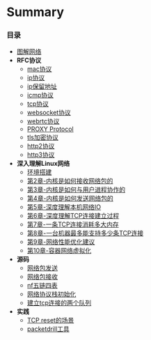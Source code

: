 # Summary

### 目录
* [图解网络](docs/graphical-network.md)
* __RFC协议__
  * [mac协议](docs/protocal-mac.md)
  * [ip协议](docs/protocal-ip.md)
  * [ip保留地址](docs/reserved-ip.md)
  * [icmp协议](docs/protocal-icmp.md)
  * [tcp协议](docs/protocal-tcp.md)
  * [websocket协议](docs/protocal-ws.md)
  * [webrtc协议](docs/protocal-webrtc.md)
  * [PROXY Protocol](docs/protocal-proxy.md)
  * [tls加密协议](docs/protocal-tls.md)
  * [http2协议](docs/protocal-http2.md)
  * [http3协议](docs/protocal-http3.md)
* __深入理解Linux网络__
  * [环境搭建](docs/environment-construction.md)
  * [第2章-内核是如何接收网络包的](docs/chapter-02.md)
  * [第3章-内核是如何与用户进程协作的](docs/chapter-03.md)
  * [第4章-内核是如何发送网络包的](docs/chapter-04.md)
  * [第5章-深度理解本机网络IO](docs/chapter-05.md)
  * [第6章-深度理解TCP连接建立过程](docs/chapter-06.md)
  * [第7章-一条TCP连接消耗多大内存](docs/chapter-07.md)
  * [第8章-一台机器最多能支持多少条TCP连接](docs/chapter-08.md)
  * [第9章-网络性能优化建议](docs/chapter-09.md)
  * [第10章-容器网络虚拟化](docs/chapter-10.md)
* __源码__
  * [网络包发送](docs/network-send.md)
  * [网络包接收](docs/network-recv.md)
  * [nf五链四表](docs/netfilter.md)
  * [网络协议栈初始化](docs/network-proto-init.md)
  * [建立tcp连接的两个队列](docs/tcp-two-queue.md)
* __实践__
  * [TCP reset的场景](docs/tcp-reset.md)
  * [packetdrill工具](docs/packetdrill.md)
